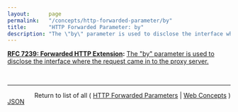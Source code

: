 ```yaml
---
layout:      page
permalink:   "/concepts/http-forwarded-parameter/by"
title:       "HTTP Forwarded Parameter: by"
description: "The \"by\" parameter is used to disclose the interface where the request came in to the proxy server."
---
```


**[RFC 7239: Forwarded HTTP Extension](/specs/IETF/RFC/7239 "This document defines an HTTP extension header field that allows proxy components to disclose information lost in the proxying process, for example, the originating IP address of a request or IP address of the proxy on the user-agent-facing interface. In a path of proxying components, this makes it possible to arrange it so that each subsequent component will have access to, for example, all IP addresses used in the chain of proxied HTTP requests. This document also specifies guidelines for a proxy administrator to anonymize the origin of a request."):** [The "by" parameter is used to disclose the interface where the request came in to the proxy server.](http://tools.ietf.org/html/rfc7239#section-5.1 "Read documentation for HTTP Forwarded Parameter &#34;by&#34;")

<br/>
<hr/>

<p style="float : left"><a href="./by.json" title="JSON representing this particular Web Concept value">JSON</a></p>
<p style="text-align: right">Return to list of all ( <a href="../http-forwarded-parameters">HTTP Forwarded Parameters</a> | <a href="../">Web Concepts</a> )</p>
